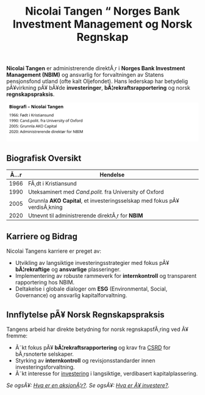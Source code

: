﻿---
title: "Nicolai Tangen “ Norges Bank Investment Management og Norsk Regnskap"
meta_title: "Nicolai Tangen “ Norges Bank Investment Management og Norsk Regnskap"
meta_description: '**Nicolai Tangen** er administrerende direktÃ¸r i **Norges Bank Investment Management (NBIM)** og ansvarlig for forvaltningen av Statens pensjonsfond utland (of...'
slug: nicolai-tangen
type: blog
layout: pages/single
---

**Nicolai Tangen** er administrerende direktÃ¸r i **Norges Bank Investment Management (NBIM)** og ansvarlig for forvaltningen av Statens pensjonsfond utland (ofte kalt Oljefondet). Hans lederskap har betydelig pÃ¥virkning pÃ¥ bÃ¥de **investeringer**, **bÃ¦rekraftsrapportering** og norsk **regnskapspraksis**.

![Biografi og Tidslinje for Nicolai Tangen](biography-timeline.svg)

## Biografisk Oversikt

| Ã…r   | Hendelse                                                                 |
| ---- | ------------------------------------------------------------------------ |
| 1966 | FÃ¸dt i Kristiansund                                                     |
| 1990 | Uteksaminert med *Cand.polit.* fra University of Oxford                  |
| 2005 | Grunnla **AKO Capital**, et investeringsselskap med fokus pÃ¥ verdisÃ¸kning |
| 2020 | Utnevnt til administrerende direktÃ¸r for **NBIM**                        |

## Karriere og Bidrag

Nicolai Tangens karriere er preget av:

* Utvikling av langsiktige investeringsstrategier med fokus pÃ¥ **bÃ¦rekraftige** og **ansvarlige** plasseringer.
* Implementering av robuste rammeverk for **internkontroll** og transparent rapportering hos NBIM.
* Deltakelse i globale dialoger om **ESG** (Environmental, Social, Governance) og ansvarlig kapitalforvaltning.

## Innflytelse pÃ¥ Norsk Regnskapspraksis

Tangens arbeid har direkte betydning for norsk regnskapsfÃ¸ring ved Ã¥ fremme:

* Ã˜kt fokus pÃ¥ **bÃ¦rekraftsrapportering** og krav fra [CSRD](/blogs/regnskap/hva-er-csrd "Hva er CSRD?") for bÃ¸rsnoterte selskaper.
* Styrking av **internkontroll** og revisjonsstandarder innen investeringsforvaltning.
* Ã˜kt interesse for [investering](/blogs/regnskap/hva-er-investere "Hva betyr det Ã¥ investere?") i langsiktige, verdibasert kapitalplassering.

*Se ogsÃ¥: [Hva er en aksjonÃ¦r?](/blogs/regnskap/hva-er-en-aksjonaer "Hva er en AksjonÃ¦r?").*
*Se ogsÃ¥: [Hva er Ã¥ investere?](/blogs/regnskap/hva-er-investere "Hva betyr det Ã¥ investere?").*


